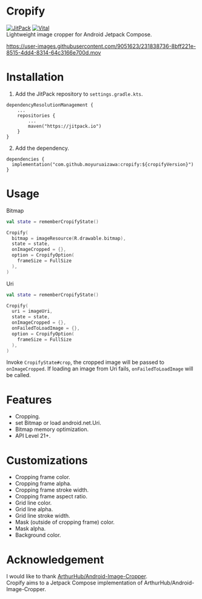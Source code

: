 # Cropify

[![JitPack](https://jitpack.io/v/MoyuruAizawa/cropify.svg)](https://jitpack.io/#MoyuruAizawa/cropify)
[![Vital](https://github.com/MoyuruAizawa/Cropify/actions/workflows/vital_check.yml/badge.svg)](https://github.com/MoyuruAizawa/Cropify/actions/workflows/vital_check.yml)  
Lightweight image cropper for Android Jetpack Compose.

https://user-images.githubusercontent.com/9051623/231838736-8bff221e-8515-4dd4-8314-64c3166e700d.mov

# Installation

1. Add the JitPack repository to `settings.gradle.kts`.

```
dependencyResolutionManagement {
    ...
    repositories {        
        ...
        maven("https://jitpack.io")
    }
}
```

2. Add the dependency.

```
dependencies {
  implementation("com.github.moyuruaizawa:cropify:${cropifyVersion}")
}
```

# Usage

Bitmap

```kotlin
val state = rememberCropifyState()

Cropify(
  bitmap = imageResource(R.drawable.bitmap),
  state = state,
  onImageCropped = {},
  option = CropifyOption(
    frameSize = FullSize
  ),
)
```

Uri

```kotlin
val state = rememberCropifyState()

Cropify(
  uri = imageUri,
  state = state,
  onImageCropped = {},
  onFailedToLoadImage = {},
  option = CropifyOption(
    frameSize = FullSize
  ),
)
```

Invoke `CropifyState#crop`, the cropped image will be passed to `onImageCropped`.
If loading an image from Uri fails, `onFailedToLoadImage` will be called.

# Features

- Cropping.
- set Bitmap or load android.net.Uri.
- Bitmap memory optimization.
- API Level 21+.

# Customizations

- Cropping frame color.
- Cropping frame alpha.
- Cropping frame stroke width.
- Cropping frame aspect ratio.
- Grid line color.
- Grid line alpha.
- Grid line stroke width.
- Mask (outside of cropping frame) color.
- Mask alpha.
- Background color.

# Acknowledgement

I would like to thank [ArthurHub/Android-Image-Cropper](https://github.com/ArthurHub/Android-Image-Cropper).    
Cropify aims to a Jetpack Compose implementation of ArthurHub/Android-Image-Cropper.  
